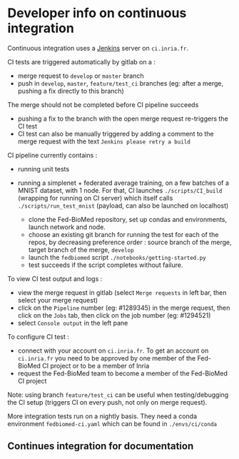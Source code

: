# Developer info on continuous integration

Continuous integration uses a [Jenkins](https://www.jenkins.io/) server on `ci.inria.fr`. 

CI tests are triggered automatically by gitlab on a :

* merge request to `develop` or `master` branch
* push in `develop`, `master`, `feature/test_ci` branches (eg: after a merge, pushing a fix directly to this branch)

The merge should not be completed before CI pipeline succeeds

* pushing a fix to the branch with the open merge request re-triggers the CI test
* CI test can also be manually triggered by adding a comment to the merge request with the text `Jenkins please retry a build`

CI pipeline currently contains :

* running unit tests
* running a simplenet + federated average training, on a few batches of a MNIST dataset, with 1 node. For that, CI launches `./scripts/CI_build` (wrapping for running on CI server) which itself calls `./scripts/run_test_mnist` (payload, can also be launched on localhost)

  - clone the Fed-BioMed repository, set up condas and environments, launch network and node. 
  - choose an existing git branch for running the test for each of the repos, by decreasing preference order : source branch of the merge, target branch of the merge, `develop`
  - launch the `fedbiomed` script `./notebooks/getting-started.py`
  - test succeeds if the script completes without failure.


To view CI test output and logs :

* view the merge request in gitlab (select `Merge requests` in left bar, then select your merge request)
* click on the `Pipeline` number (eg: #1289345) in the merge request, then click on the `Jobs` tab, then click on the job number (eg: #1294521)
* select `Console output` in the left pane

To configure CI test :

* connect with your account on `ci.inria.fr`. To get an account on `ci.inria.fr` you need to be approved by one member of the Fed-BioMed CI project or to be a member of Inria
* request the Fed-BioMed team to become a member of the Fed-BioMed CI project

Note: using branch `feature/test_ci` can be useful when testing/debugging the CI setup (triggers CI on every push, not only on merge request).

More integration tests run on a nightly basis. They need a conda environment `fedbiomed-ci.yaml` which can be found in `./envs/ci/conda`

## Continues integration for documentation
